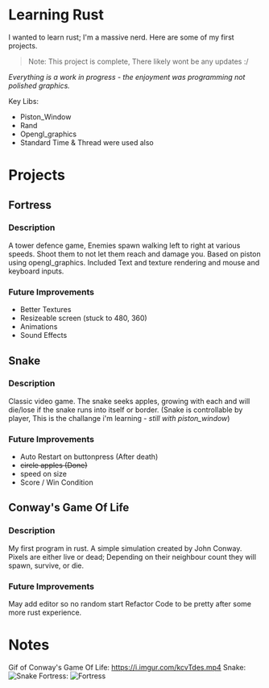 # Learning Rust

I wanted to learn rust; I'm a massive nerd.
Here are some of my first projects.

> Note: This project is complete, There likely wont be any updates :/

*Everything is a work in progress - the enjoyment was programming not polished graphics.*

Key Libs:
- Piston_Window
- Rand
- Opengl_graphics
- Standard Time & Thread were used also

# Projects

## Fortress
### Description
A tower defence game, Enemies spawn walking left to right at various speeds. Shoot them to not let them reach and damage you. 
Based on piston using opengl_graphics. Included Text and texture rendering and mouse and keyboard inputs.

### Future Improvements
- Better Textures
- Resizeable screen (stuck to 480, 360)
- Animations
- Sound Effects

## Snake
### Description
Classic video game. The snake seeks apples, growing with each and will die/lose if the snake runs into itself or border. (Snake is controllable by player, This is the challange i'm learning - *still with piston_window*)

### Future Improvements
- Auto Restart on buttonpress (After death)
- ~~circle apples (Done)~~ 
- speed on size
- Score / Win Condition


## Conway's Game Of Life
### Description
My first program in rust.
A simple simulation created by John Conway. Pixels are either live or dead; Depending on their neighbour count they will spawn, survive, or die.

### Future Improvements
May add editor so no random start
Refactor Code to be pretty after some more rust experience. 

# Notes
Gif of Conway's Game Of Life: https://i.imgur.com/kcvTdes.mp4
Snake: ![Snake](https://i.imgur.com/6S2vtOf.png)
Fortress: ![Fortress](https://i.imgur.com/SIPmyRM.png)
